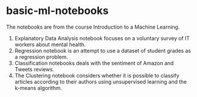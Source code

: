 # basic-ml-notebooks
The notebooks are from the course Introduction to a Machine Learning.

1. Explanatory Data Analysis notebook focuses on a voluntary survey of IT workers about mental health.
2. Regression notebook is an attempt to use a dataset of student grades as a regression problem.
3. Classification notebooks deals with the sentiment of Amazon and Tweets reviews.
4. The Clustering notebook considers whether it is possible to classify articles according to their authors using unsupervised learning and the k-means algorithm.
